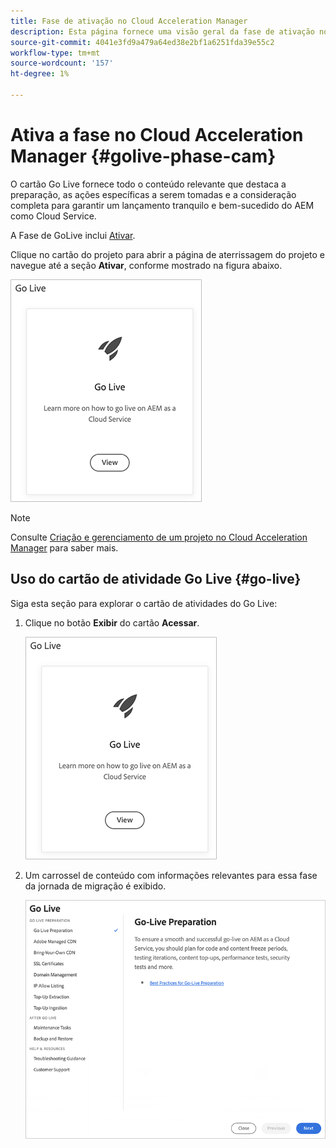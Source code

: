 ```yaml
---
title: Fase de ativação no Cloud Acceleration Manager
description: Esta página fornece uma visão geral da fase de ativação no Cloud Acceleration Manager.
source-git-commit: 4041e3fd9a479a64ed38e2bf1a6251fda39e55c2
workflow-type: tm+mt
source-wordcount: '157'
ht-degree: 1%

---
```



# Ativa a fase no Cloud Acceleration Manager {#golive-phase-cam}

O cartão Go Live fornece todo o conteúdo relevante que destaca a preparação, as ações específicas a serem tomadas e a consideração completa para garantir um lançamento tranquilo e bem-sucedido do AEM como Cloud Service.

A Fase de GoLive inclui [Ativar](#go-live).

Clique no cartão do projeto para abrir a página de aterrissagem do projeto e navegue até a seção **Ativar**, conforme mostrado na figura abaixo.

![imagem](/help/move-to-cloud-service/cloud-acceleration-manager/assets/golive-1.png)

>[!NOTE]
>Consulte [Criação e gerenciamento de um projeto no Cloud Acceleration Manager](https://experienceleague.adobe.com/docs/experience-manager-cloud-service/moving/cloud-acceleration-manager/using-cam/getting-started-cam.html?lang=en#create-project) para saber mais.


## Uso do cartão de atividade Go Live {#go-live}

Siga esta seção para explorar o cartão de atividades do Go Live:

1. Clique no botão **Exibir** do cartão **Acessar**.

   ![imagem](/help/move-to-cloud-service/cloud-acceleration-manager/assets/golive-1.png)

1. Um carrossel de conteúdo com informações relevantes para essa fase da jornada de migração é exibido.

   ![imagem](/help/move-to-cloud-service/cloud-acceleration-manager/assets/golive-2.png)